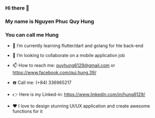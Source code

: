 ### Hi there 👋
### My name is Nguyen Phuc Quy Hung
### You can call me Hung
 
* 🌱 I’m currently learning flutter/dart and golang for hte back-end
* 👯 I’m looking to collaborate on a mobile application job

* 📫 How to reach me: quyhung6129@gmail.com or https://www.facebook.com/qui.hung.39/
* ☎️ Call me: (+84) 336965217
* 👉 Here is my Linked-in: https://www.linkedin.com/in/hung6129/
* ❤️ I love to design stunning UI/UX application and create awesome functions for it




